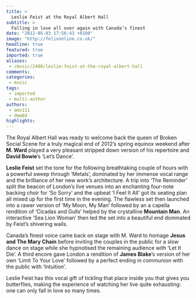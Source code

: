 ```yaml
---
title: >
  Leslie Feist at the Royal Albert Hall
subtitle: >
  Falling in love all over again with Canada’s finest
date: "2012-05-03 17:56:43 +0100"
image: "http://felixonline.co.uk/"
headline: true
featured: true
imported: true
aliases:
 - /music/2408/leslie-feist-at-the-royal-albert-hall
comments:
categories:
 - music
tags:
 - imported
 - multi-author
authors:
 - ams111
 - dmm04
highlights:
---
```


The Royal Albert Hall was ready to welcome back the queen of Broken Social Scene for a truly magical end of 2012’s spring equinox weekend after __M. Ward__ played a very pleasant stripped down version of his repertoire and __David Bowie__’s ‘Let’s Dance’.

__Leslie Feist__ set the tone for the following breathtaking couple of hours with a powerful sweep through ‘Metals’, dominated by her immense vocal range and the brilliance of her new work’s architecture. A trip into ‘The Reminder’ split the beacon of London’s live venues into an enchanting four-note backing choir for ‘So Sorry’ and the upbeat ‘I Feel It All’ got its seating plan all mixed up for the first time in the evening. The flawless set then launched into a rawer version of ‘My Moon, My Man’ followed by an a capella rendition of ‘Cicadas and Gulls’ helped by the crystalline __Mountain Man__. An interactive ‘Sea Lion Woman’ then led the set into a beautiful end dominated by Feist’s shivering wails.

Canada’s finest voice came back on stage with M. Ward to homage __Jesus and The Mary Chain__ before inviting the couples in the public for a slow dance on stage while she hypnotised the remaining audience with ‘Let It Die’. A third encore gave London a rendition of __James Blake__’s version of her own ‘Limit To Your Love’ followed by a perfect ending in communion with the public with ‘Intuition’.

Leslie Feist has this vocal gift of tickling that place inside you that gives you butterflies, making the experience of watching her live quite exhausting: one can only fall in love so many times.
